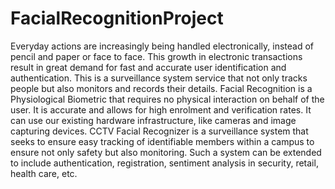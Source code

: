 # FacialRecognitionProject

Everyday actions are increasingly being handled electronically, instead of pencil and paper or face to face. This growth in electronic transactions result
 in great demand for fast and accurate user identification and authentication. This is a surveillance system service that not only tracks people but also monitors and records their details. Facial Recognition is a Physiological Biometric that requires no physical interaction on behalf of the user. It is accurate and allows for high enrolment and verification rates. It can use our existing hardware infrastructure, like
cameras and image capturing devices. CCTV Facial Recognizer is a surveillance system that seeks to ensure easy tracking of identifiable members within a campus to ensure not only safety but also monitoring. Such a system can be extended to include authentication, registration, sentiment analysis in security, retail, health care, etc.

